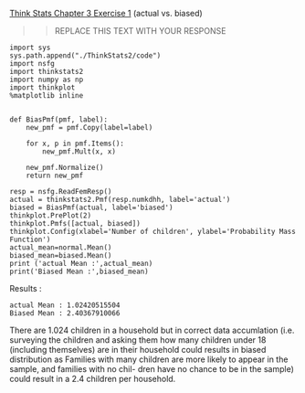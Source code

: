 [Think Stats Chapter 3 Exercise 1](http://greenteapress.com/thinkstats2/html/thinkstats2004.html#toc31) (actual vs. biased)

>> REPLACE THIS TEXT WITH YOUR RESPONSE
```python3
import sys
sys.path.append("./ThinkStats2/code")
import nsfg
import thinkstats2
import numpy as np
import thinkplot
%matplotlib inline


def BiasPmf(pmf, label):
    new_pmf = pmf.Copy(label=label)

    for x, p in pmf.Items():
        new_pmf.Mult(x, x)
        
    new_pmf.Normalize()
    return new_pmf

resp = nsfg.ReadFemResp()
actual = thinkstats2.Pmf(resp.numkdhh, label='actual')
biased = BiasPmf(actual, label='biased')
thinkplot.PrePlot(2)
thinkplot.Pmfs([actual, biased])
thinkplot.Config(xlabel='Number of children', ylabel='Probability Mass Function')
actual_mean=normal.Mean()
biased_mean=biased.Mean()
print ('actual Mean :',actual_mean)
print('Biased Mean :',biased_mean)
```

Results :

    actual Mean : 1.02420515504
    Biased Mean : 2.40367910066
    
    
There are 1.024 children in a household but in correct data accumlation (i.e. surveying the children
and asking them how many children under 18 (including themselves) are in
their household could results in biased distribution as Families with many
children are more likely to appear in the sample, and families with no chil-
dren have no chance to be in the sample) could result in a 2.4 children per household.
